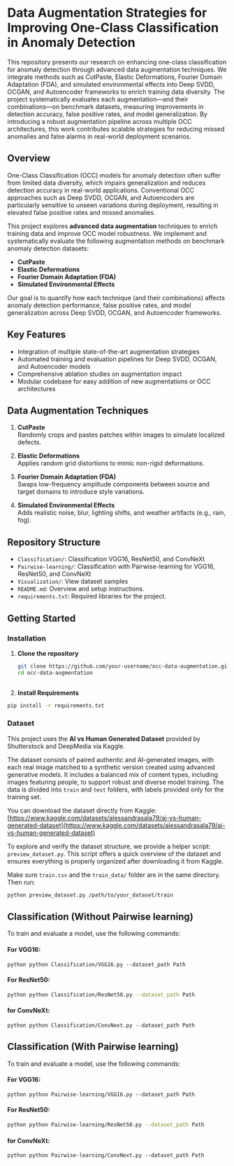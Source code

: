 # Data Augmentation Strategies for Improving One-Class Classification in Anomaly Detection
This repository presents our research on enhancing one-class classification for anomaly detection through advanced data augmentation techniques. We integrate methods such as CutPaste, Elastic Deformations, Fourier Domain Adaptation (FDA), and simulated environmental effects into Deep SVDD, OCGAN, and Autoencoder frameworks to enrich training data diversity. The project systematically evaluates each augmentation—and their combinations—on benchmark datasets, measuring improvements in detection accuracy, false positive rates, and model generalization. By introducing a robust augmentation pipeline across multiple OCC architectures, this work contributes scalable strategies for reducing missed anomalies and false alarms in real-world deployment scenarios.  
  

## Overview

One-Class Classification (OCC) models for anomaly detection often suffer from limited data diversity, which impairs generalization and reduces detection accuracy in real-world applications. Conventional OCC approaches such as Deep SVDD, OCGAN, and Autoencoders are particularly sensitive to unseen variations during deployment, resulting in elevated false positive rates and missed anomalies.

This project explores **advanced data augmentation** techniques to enrich training data and improve OCC model robustness. We implement and systematically evaluate the following augmentation methods on benchmark anomaly detection datasets:

- **CutPaste**  
- **Elastic Deformations**  
- **Fourier Domain Adaptation (FDA)**  
- **Simulated Environmental Effects**  

Our goal is to quantify how each technique (and their combinations) affects anomaly detection performance, false positive rates, and model generalization across Deep SVDD, OCGAN, and Autoencoder frameworks.

## Key Features

-  Integration of multiple state-of-the-art augmentation strategies  
-  Automated training and evaluation pipelines for Deep SVDD, OCGAN, and Autoencoder models  
-  Comprehensive ablation studies on augmentation impact  
-  Modular codebase for easy addition of new augmentations or OCC architectures  

## Data Augmentation Techniques

1. **CutPaste**  
   Randomly crops and pastes patches within images to simulate localized defects.  

2. **Elastic Deformations**  
   Applies random grid distortions to mimic non-rigid deformations.  

3. **Fourier Domain Adaptation (FDA)**  
   Swaps low-frequency amplitude components between source and target domains to introduce style variations.  

4. **Simulated Environmental Effects**  
   Adds realistic noise, blur, lighting shifts, and weather artifacts (e.g., rain, fog).  


## Repository Structure

- `Classification/`: Classification VGG16, ResNet50, and ConvNeXt
- `Pairwise-learning/`: Classification with Pairwise-learning for VGG16, ResNet50, and ConvNeXt
- `Visualization/`: View dataset samples
- `README.md`: Overview and setup instructions.
- `requirements.txt`: Required libraries for the project.


## Getting Started

### Installation

1. **Clone the repository**  
   ```bash
   git clone https://github.com/your-username/occ-data-augmentation.git
   cd occ-data-augmentation
  

2. **Install Requirements**

```bash
pip install -r requirements.txt
```
### Dataset

This project uses the **AI vs Human Generated Dataset** provided by Shutterstock and DeepMedia via Kaggle.

The dataset consists of paired authentic and AI-generated images, with each real image matched to a synthetic version created using advanced generative models. It includes a balanced mix of content types, including images featuring people, to support robust and diverse model training. The data is divided into `train` and `test` folders, with labels provided only for the training set.

You can download the dataset directly from Kaggle:  
 [https://www.kaggle.com/datasets/alessandrasala79/ai-vs-human-generated-dataset](https://www.kaggle.com/datasets/alessandrasala79/ai-vs-human-generated-dataset)


To explore and verify the dataset structure, we provide a helper script: `preview_dataset.py`. This script offers a quick overview of the dataset and ensures everything is properly organized after downloading it from Kaggle.

Make sure `train.csv` and the `train_data/` folder are in the same directory. Then run:

```bash
python preview_dataset.py /path/to/your_dataset/train
```

## Classification (Without Pairwise learning)
To train and evaluate a model, use the following commands:

#### For VGG16: 
```bashn
python python Classification/VGG16.py --dataset_path Path
```
#### For ResNet50: 
```bash
python python Classification/ResNet50.py --dataset_path Path
```
#### for ConvNeXt:
```bashn
python python Classification/ConvNext.py --dataset_path Path
```

## Classification (With Pairwise learning)
To train and evaluate a model, use the following commands:
#### For VGG16: 
```bashn
python python Pairwise-learning/VGG16.py --dataset_path Path
```
#### For ResNet50: 
```bash
python python Pairwise-learning/ResNet50.py --dataset_path Path
```
#### for ConvNeXt:
```bashn
python python Pairwise-learning/ConvNext.py --dataset_path Path
```


